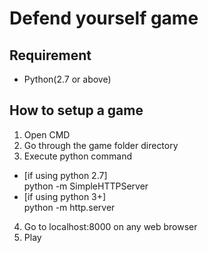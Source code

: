 # Defend yourself game

## Requirement
* Python(2.7 or above)

## How to setup a game
1. Open CMD
2. Go through the game folder directory
3. Execute python command
* [if using python 2.7]  
    python -m SimpleHTTPServer
* [if using python 3+]  
    python -m http.server
  
4. Go to localhost:8000 on any web browser
5. Play
